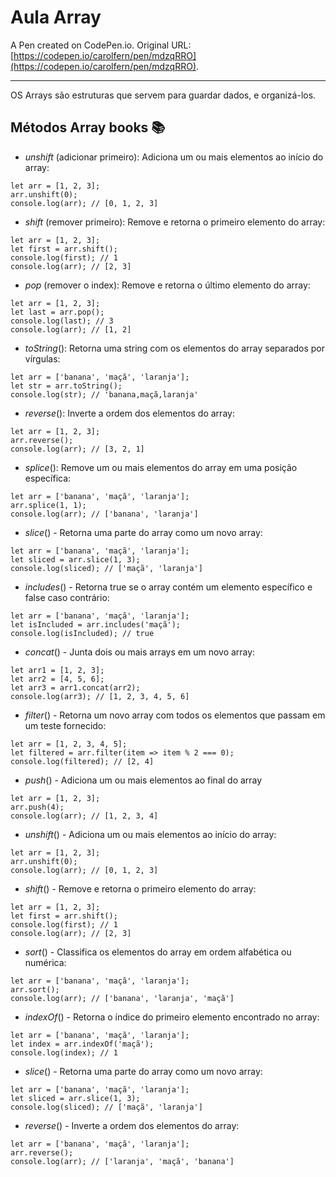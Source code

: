 # Aula Array

A Pen created on CodePen.io. Original URL: [https://codepen.io/carolfern/pen/mdzqRRO](https://codepen.io/carolfern/pen/mdzqRRO).
*********************
OS Arrays são estruturas que servem para guardar dados, e organizá-los.

## Métodos Array books :books:

* _unshift_ (adicionar primeiro): Adiciona um ou mais elementos ao início do array: 
```
let arr = [1, 2, 3];
arr.unshift(0);
console.log(arr); // [0, 1, 2, 3]
```

* _shift_ (remover primeiro): Remove e retorna o primeiro elemento do array:
```
let arr = [1, 2, 3];
let first = arr.shift();
console.log(first); // 1
console.log(arr); // [2, 3]
```

* _pop_ (remover o index): Remove e retorna o último elemento do array:
```
let arr = [1, 2, 3];
let last = arr.pop();
console.log(last); // 3
console.log(arr); // [1, 2]
```

* _toString_(): Retorna uma string com os elementos do array separados por vírgulas:
```
let arr = ['banana', 'maçã', 'laranja'];
let str = arr.toString();
console.log(str); // 'banana,maçã,laranja'
```

* _reverse_(): Inverte a ordem dos elementos do array:
```
let arr = [1, 2, 3];
arr.reverse();
console.log(arr); // [3, 2, 1]
```

* _splice_(): Remove um ou mais elementos do array em uma posição específica:
```
let arr = ['banana', 'maçã', 'laranja'];
arr.splice(1, 1);
console.log(arr); // ['banana', 'laranja']
```

* _slice_() - Retorna uma parte do array como um novo array:
```
let arr = ['banana', 'maçã', 'laranja'];
let sliced = arr.slice(1, 3);
console.log(sliced); // ['maçã', 'laranja']
```

* _includes_() - Retorna true se o array contém um elemento específico e false caso contrário:
```
let arr = ['banana', 'maçã', 'laranja'];
let isIncluded = arr.includes('maçã');
console.log(isIncluded); // true
```

* _concat_() - Junta dois ou mais arrays em um novo array:
```
let arr1 = [1, 2, 3];
let arr2 = [4, 5, 6];
let arr3 = arr1.concat(arr2);
console.log(arr3); // [1, 2, 3, 4, 5, 6]
```

* _filter_() - Retorna um novo array com todos os elementos que passam em um teste fornecido:
```
let arr = [1, 2, 3, 4, 5];
let filtered = arr.filter(item => item % 2 === 0);
console.log(filtered); // [2, 4]
```

* _push_() - Adiciona um ou mais elementos ao final do array
```
let arr = [1, 2, 3];
arr.push(4);
console.log(arr); // [1, 2, 3, 4]
```

* _unshift_() - Adiciona um ou mais elementos ao início do array:
```
let arr = [1, 2, 3];
arr.unshift(0);
console.log(arr); // [0, 1, 2, 3]
```

* _shift_() - Remove e retorna o primeiro elemento do array:
```
let arr = [1, 2, 3];
let first = arr.shift();
console.log(first); // 1
console.log(arr); // [2, 3]
```

* _sort_() - Classifica os elementos do array em ordem alfabética ou numérica:
```
let arr = ['banana', 'maçã', 'laranja'];
arr.sort();
console.log(arr); // ['banana', 'laranja', 'maçã']
```

* _indexOf_() - Retorna o índice do primeiro elemento encontrado no array:
```
let arr = ['banana', 'maçã', 'laranja'];
let index = arr.indexOf('maçã');
console.log(index); // 1
```

* _slice_() - Retorna uma parte do array como um novo array:
```
let arr = ['banana', 'maçã', 'laranja'];
let sliced = arr.slice(1, 3);
console.log(sliced); // ['maçã', 'laranja']
```

* _reverse_() - Inverte a ordem dos elementos do array:
```
let arr = ['banana', 'maçã', 'laranja'];
arr.reverse();
console.log(arr); // ['laranja', 'maçã', 'banana']
```
